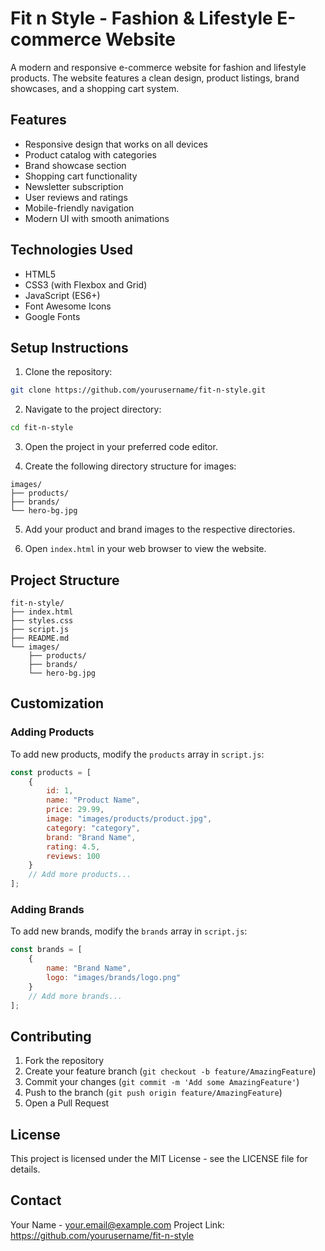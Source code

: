 # Fit n Style - Fashion & Lifestyle E-commerce Website

A modern and responsive e-commerce website for fashion and lifestyle products. The website features a clean design, product listings, brand showcases, and a shopping cart system.

## Features

- Responsive design that works on all devices
- Product catalog with categories
- Brand showcase section
- Shopping cart functionality
- Newsletter subscription
- User reviews and ratings
- Mobile-friendly navigation
- Modern UI with smooth animations

## Technologies Used

- HTML5
- CSS3 (with Flexbox and Grid)
- JavaScript (ES6+)
- Font Awesome Icons
- Google Fonts

## Setup Instructions

1. Clone the repository:
```bash
git clone https://github.com/yourusername/fit-n-style.git
```

2. Navigate to the project directory:
```bash
cd fit-n-style
```

3. Open the project in your preferred code editor.

4. Create the following directory structure for images:
```
images/
├── products/
├── brands/
└── hero-bg.jpg
```

5. Add your product and brand images to the respective directories.

6. Open `index.html` in your web browser to view the website.

## Project Structure

```
fit-n-style/
├── index.html
├── styles.css
├── script.js
├── README.md
└── images/
    ├── products/
    ├── brands/
    └── hero-bg.jpg
```

## Customization

### Adding Products
To add new products, modify the `products` array in `script.js`:

```javascript
const products = [
    {
        id: 1,
        name: "Product Name",
        price: 29.99,
        image: "images/products/product.jpg",
        category: "category",
        brand: "Brand Name",
        rating: 4.5,
        reviews: 100
    }
    // Add more products...
];
```

### Adding Brands
To add new brands, modify the `brands` array in `script.js`:

```javascript
const brands = [
    {
        name: "Brand Name",
        logo: "images/brands/logo.png"
    }
    // Add more brands...
];
```

## Contributing

1. Fork the repository
2. Create your feature branch (`git checkout -b feature/AmazingFeature`)
3. Commit your changes (`git commit -m 'Add some AmazingFeature'`)
4. Push to the branch (`git push origin feature/AmazingFeature`)
5. Open a Pull Request

## License

This project is licensed under the MIT License - see the LICENSE file for details.

## Contact

Your Name - your.email@example.com
Project Link: https://github.com/yourusername/fit-n-style 